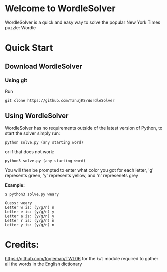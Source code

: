 # Welcome to WordleSolver

WordleSolver is a quick and easy way to solve the popular New York Times puzzle: Wordle

# Quick Start

## Download WordleSolver  

### Using git

Run
```
git clone https://github.com/TanujKS/WordleSolver
```

## Using WordleSolver

WordleSolver has no requirements outside of the latest version of Python, to start the solver simply run:
```
python solve.py (any starting word)
```
or if that does not work:
```
python3 solve.py (any starting word)
```

You will then be prompted to enter what color you got for each letter, 'g' represents green, 'y' represents yellow, and 'n' represenets grey

**Example:**
```
$ python3 solve.py weary

Guess: weary
Letter w is: (y/g/n) n
Letter e is: (y/g/n) y
Letter a is: (y/g/n) y
Letter r is: (y/g/n) n
Letter y is: (y/g/n) n
```

# Credits:

https://github.com/fogleman/TWL06 for the `twl` module required to gather all the words in the English dictionary
